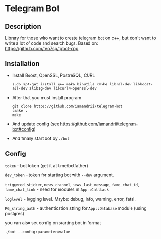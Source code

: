 # Telegram Bot
## Description
Library for those who want to create telegram bot on c++, but don't want to write a lot of code and search bugs. 
Based on: https://github.com/reo7sp/tgbot-cpp
## Installation
 - Install Boost, OpenSSL, PostreSQL, CURL
 
   ```sudo apt-get install g++ make binutils cmake libssl-dev libboost-all-dev zlib1g-dev libcurl4-openssl-dev```
 - After that you must install program
   ```
   git clone https://github.com/iamandrii/telegram-bot
   cmake .
   make
   ```
 - And update config (see https://github.com/iamandrii/telegram-bot#config)
 - And finally start bot by `./bot`
   
   
## Config
 `token` - bot token (get it at t.me/botfather)
 
 `dev_token` - token for starting bot with `--dev` argument.
 
 `triggered_sticker`, `news_channel`, `news_last_message`, `fame_chat_id`, `fame_chat_link` - need for modules in `App::Callback`
 
 `loglevel` - logging level. Maybe: debug, info, warning, error, fatal.
 
 `PG_string_auth` - authentication string for `App::Database` module (using postgres)
 
 you can also set config on starting bot in format
 ```
 ./bot --config:parameter=value
 ```
